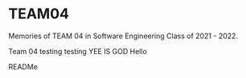 # TEAM04
Memories of TEAM 04 in Software Engineering Class of 2021 - 2022.

Team 04
testing
testing
YEE IS GOD
Hello

READMe
